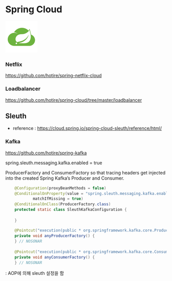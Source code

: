 # Spring Cloud

![cloud](doc/img/cloud.jpg)

### Netflix

https://github.com/hotire/spring-netflix-cloud

### Loadbalancer

https://github.com/hotire/spring-cloud/tree/master/loadbalancer

## Sleuth

- reference : https://cloud.spring.io/spring-cloud-sleuth/reference/html/

### Kafka

https://github.com/hotire/spring-kafka

spring.sleuth.messaging.kafka.enabled = true

ProducerFactory and ConsumerFactory so that tracing headers get injected into the created Spring Kafka’s Producer and Consumer.

~~~java
	@Configuration(proxyBeanMethods = false)
	@ConditionalOnProperty(value = "spring.sleuth.messaging.kafka.enabled",
			matchIfMissing = true)
	@ConditionalOnClass(ProducerFactory.class)
	protected static class SleuthKafkaConfiguration {
    
	}
~~~

~~~java
    @Pointcut("execution(public * org.springframework.kafka.core.ProducerFactory.createProducer(..))")
	private void anyProducerFactory() {
	} // NOSONAR

	@Pointcut("execution(public * org.springframework.kafka.core.ConsumerFactory.createConsumer(..))")
	private void anyConsumerFactory() {
	} // NOSONAR
~~~
: AOP에 의해 sleuth 설정을 함